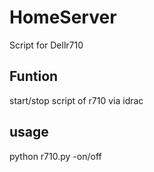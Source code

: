 # HomeServer
Script for Dellr710 

## Funtion 
start/stop script of r710 via idrac 

## usage
python r710.py -on/off           


